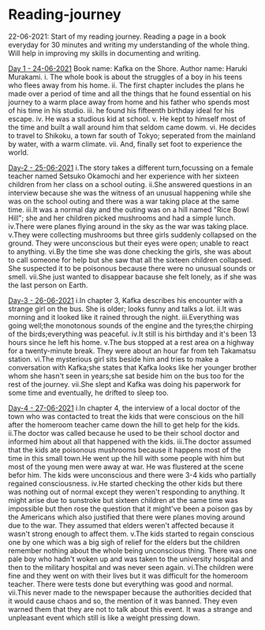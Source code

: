 # Reading-journey
22-06-2021: Start of my reading journey.
Reading a page in a book everyday for 30 minutes and writing my understanding of the whole thing.
Will help in improving my skills in documenting and writing.

[Day 1 - 24-06-2021](chapter1)
Book name: Kafka on the Shore.
Author name: Haruki Murakami.
i. The whole book is about the struggles of a boy in his teens who flees away from his home.
ii. The first chapter includes the plans he made over a period of time and all the things that he found essential on his journey to a warm place away from home and his father who spends most of his time in his studio.
iii. he found his fifteenth birthday ideal for his escape.
iv. He was a studious kid at school.
v. He kept to himself most of the time and built a wall around him that seldom came dowm.
vi. He decides to travel to Shikoku, a town far south of Tokyo; seperated from the mainland by water, with a warm climate.
vii. And, finally set foot to experience the world. 

[Day-2 - 25-06-2021](Chapter2)
i.The story takes a different turn,focussing on a female teacher named Setsuko Okamochi and her experience with her sixteen children from her class on a school outing.
ii.She answered questions in an interview because she was the witness of an unusual happening while she was on the school outing and there was a war taking place at the same time.
iii.It was a normal day and the outing was on a hill named "Rice Bowl Hill"; she and her children picked mushrooms and had a simple lunch.
iv.There were planes flying around in the sky as the war was taking place.
v.They were collecting mushrooms but three girls suddenly collapsed on the ground. They were unconscious but their eyes were open; unable to react to anything.
vi.By the time she was done checking the girls, she was about to call someone for help but she saw that all the sixteen children collapsed. She suspected it to be poisonous because there were no unusual sounds or smell.
vii.She just wanted to disappear bacause she felt lonely, as if she was the last person on Earth.

[Day-3 - 26-06-2021](Chapter3)
i.In chapter 3, Kafka describes his encounter with a strange girl on the bus. She is older; looks funny and talks a lot.
ii.It was morning and it looked like it rained through the night.
iii.Everything was going well;the monotonous sounds of the engine and the tyres;the chirping of the birds;everything was peaceful.
iv.It still is his birthday and it's been 13 hours since he left his home.
v.The bus stopped at a rest area on a highway for a twenty-minute break. They were about an hour far from teh Takamatsu station.
vi.The mysterious girl sits beside him and tries to make a conversation with Kafka;she states that Kafka looks like her younger brother whom she hasn't seen in years;she sat beside him on the bus too for the rest of the journey.
vii.She slept and Kafka was doing his paperwork for some time and eventually, he drifted to sleep too.

[Day-4 - 27-06-2021](Chapter4)
i.In chapter 4, the interview of a local doctor of the town who was contacted to treat the kids that were conscious on the hill after the homeroom teacher came down the hill to get help for the kids.
ii.The doctor was called because he used to be their school doctor and informed him about all that happened with the kids.
iii.The doctor assumed that the kids ate poisonous mushrooms because it happens most of the time in this small town.He went up the hill with some people with him but most of the young men were away at war. He was flustered at the scene befor him. The kids were unconscious and there were 3-4 kids who partially regained consciousness.
iv.He started checking the other kids but there was nothing out of normal except they weren't responding to anything. It might arise due to sunstroke but sixteen children at the same time was impossible but then rose the question that it might've been a poison gas by the Americans which also justified that there were planes moving around due to the war. They assumed that elders weren't affected because it wasn't strong enough to affect them.
v.The kids started to regain conscious one by one which was a big sigh of relief for the elders but the children remember nothing about the whole being unconscious thing. There was one pale boy who hadn't woken up and was taken to the university hospital and then to the military hospital and was never seen again.
vi.The children were fine and they went on with their lives but it was difficult for the homeroom teacher. There were tests done but everything was good and normal.
vii.This never made to the newspaper because the authorities decided that it would cause chaos and so, the mention of it was banned. They even warned them that they are not to talk about this event. It was a strange and unpleasant event which still is like a weight pressing down.

